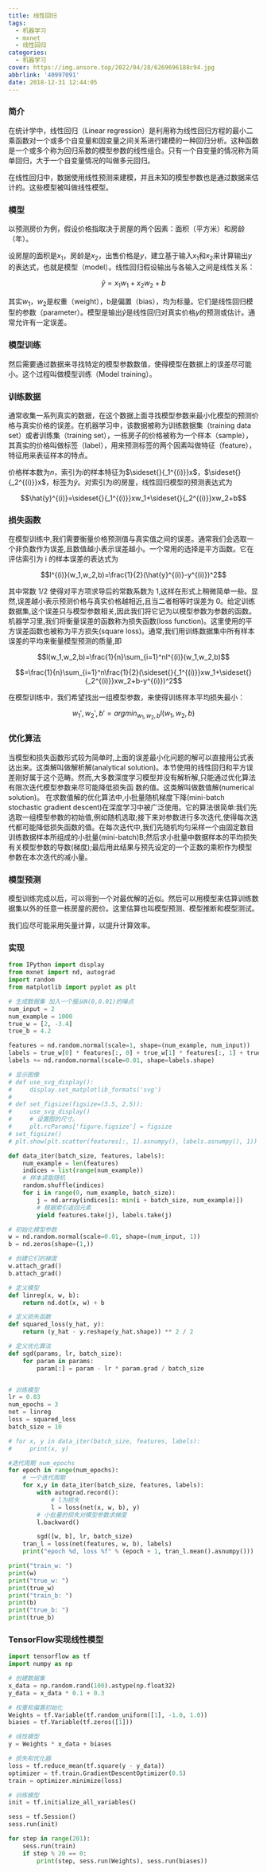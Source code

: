```yaml
---
title: 线性回归
tags:
  - 机器学习
  - mxnet
  - 线性回归
categories:
  - 机器学习
cover: https://img.ansore.top/2022/04/28/6269696188c94.jpg
abbrlink: '40997091'
date: 2018-12-31 12:44:05
---
```


### 简介

在统计学中，线性回归（Linear regression）是利用称为线性回归方程的最小二乘函数对一个或多个自变量和因变量之间关系进行建模的一种回归分析。这种函数是一个或多个称为回归系数的模型参数的线性组合。只有一个自变量的情况称为简单回归，大于一个自变量情况的叫做多元回归。

在线性回归中，数据使用线性预测来建模，并且未知的模型参数也是通过数据来估计的。这些模型被叫做线性模型。

### 模型

以预测房价为例，假设价格指取决于房屋的两个因素：面积（平方米）和房龄（年）。

设房屋的面积是$x_1$，房龄是$x_2$，出售价格是$y$，建立基于输入$x_1$和$x_2$来计算输出$y$的表达式，也就是模型（model）。线性回归假设输出与各输入之间是线性关系：

$$\hat{y}=x_1w_1+x_2w_2+b$$

其实$w_1$，$w_2$是权重（weight），b是偏置（bias），均为标量。它们是线性回归模型的参数（parameter）。模型是输出$\hat{y}$是线性回归对真实价格$y$的预测或估计。通常允许有一定误差。

### 模型训练

然后需要通过数据来寻找特定的模型参数数值，使得模型在数据上的误差尽可能小。这个过程叫做模型训练（Model training）。

### 训练数据

通常收集一系列真实的数据，在这个数据上面寻找模型参数来最小化模型的预测价格与真实价格的误差。在机器学习中，该数据被称为训练数据集（training data set）或者训练集（training set），一栋房子的价格被称为一个样本（sample），其真实的价格叫做标签（label），用来预测标签的两个因素叫做特征（feature），特征用来表征样本的特点。

价格样本数为$n$，索引为$i$的样本特征为$\sideset{}{_1^{(i)}}x$，$\sideset{}{_2^{(i)}}x$，标签为$\hat{y}$。对索引为$i$的房屋，线性回归模型的预测表达式为

$$\hat{y}^{(i)}=\sideset{}{_1^{(i)}}xw_1+\sideset{}{_2^{(i)}}xw_2+b$$

### 损失函数

在模型训练中,我们需要衡量价格预测值与真实值之间的误差。通常我们会选取一个非负数作为误差,且数值越小表示误差越小。一个常用的选择是平方函数。它在评估索引为 i 的样本误差的表达式为

$$l^{(i)}(w_1,w_2,b)=\frac{1}{2}(\hat{y}^{(i)}-y^{(i)})^2$$

其中常数 1/2 使得对平方项求导后的常数系数为 1,这样在形式上稍微简单一些。显然,误差越小表示预测价格与真实价格越相近,且当二者相等时误差为 0。给定训练数据集,这个误差只与模型参数相关,因此我们将它记为以模型参数为参数的函数。机器学习里,我们将衡量误差的函数称为损失函数(loss function)。这里使用的平方误差函数也被称为平方损失(square loss)。通常,我们用训练数据集中所有样本误差的平均来衡量模型预测的质量,即

$$l(w_1,w_2,b)=\frac{1}{n}\sum_{i=1}^nl^{(i)}(w_1,w_2,b)$$

$$=\frac{1}{n}\sum_{i=1}^n\frac{1}{2}(\sideset{}{_1^{(i)}}xw_1+\sideset{}{_2^{(i)}}xw_2+b-y^{(i)})^2$$

在模型训练中，我们希望找出一组模型参数，来使得训练样本平均损失最小：

$$w_1',w_2' ,b' = argmin_{w_1,w_2,b}l(w_1,w_2,b)​$$



### 优化算法

当模型和损失函数形式较为简单时,上面的误差最小化问题的解可以直接用公式表达出来。这类解叫做解析解(analytical solution)。本节使用的线性回归和平方误差刚好属于这个范畴。然而,大多数深度学习模型并没有解析解,只能通过优化算法有限次迭代模型参数来尽可能降低损失函
数的值。这类解叫做数值解(numerical solution)。
在求数值解的优化算法中,小批量随机梯度下降(mini-batch stochastic gradient descent)在深度学习中被广泛使用。它的算法很简单:我们先选取一组模型参数的初始值,例如随机选取;接下来对参数进行多次迭代,使得每次迭代都可能降低损失函数的值。在每次迭代中,我们先随机均匀采样一个由固定数目训练数据样本所组成的小批量(mini-batch)B;然后求小批量中数据样本的平均损失有关模型参数的导数(梯度);最后用此结果与预先设定的一个正数的乘积作为模型参数在本次迭代的减小量。

### 模型预测

模型训练完成以后，可以得到一个对最优解的近似。然后可以用模型来估算训练数据集以外的任意一栋房屋的房价。这里估算也叫模型预测、模型推断和模型测试。

我们应尽可能采用矢量计算，以提升计算效率。

### 实现

```python
from IPython import display
from mxnet import nd, autograd
import random
from matplotlib import pyplot as plt

# 生成数据集 加入一个服从N(0,0.01)的噪点
num_input = 2
num_example = 1000
true_w = [2, -3.4]
true_b = 4.2

features = nd.random.normal(scale=1, shape=(num_example, num_input))
labels = true_w[0] * features[:, 0] + true_w[1] * features[:, 1] + true_b
labels += nd.random.normal(scale=0.01, shape=labels.shape)

# 显示图像
# def use_svg_display():
#     display.set_matplotlib_formats('svg')
#
# def set_figsize(figsize=(3.5, 2.5)):
#     use_svg_display()
#     # 设置图的尺寸。
#     plt.rcParams['figure.figsize'] = figsize
# set_figsize()
# plt.show(plt.scatter(features[:, 1].asnumpy(), labels.asnumpy(), 1))

def data_iter(batch_size, features, labels):
    num_example = len(features)
    indices = list(range(num_example))
    # 样本读取随机
    random.shuffle(indices)
    for i in range(0, num_example, batch_size):
        j = nd.array(indices[i: min(i + batch_size, num_example)])
        # 根据索引返回元素
        yield features.take(j), labels.take(j)

# 初始化模型参数
w = nd.random.normal(scale=0.01, shape=(num_input, 1))
b = nd.zeros(shape=(1,))

# 创建它们的梯度
w.attach_grad()
b.attach_grad()

# 定义模型
def linreg(x, w, b):
    return nd.dot(x, w) + b

# 定义损失函数
def squared_loss(y_hat, y):
    return (y_hat - y.reshape(y_hat.shape)) ** 2 / 2

# 定义优化算法
def sgd(params, lr, batch_size):
    for param in params:
        param[:] = param - lr * param.grad / batch_size


# 训练模型
lr = 0.03
num_epochs = 3
net = linreg
loss = squared_loss
batch_size = 10

# for x, y in data_iter(batch_size, features, labels):
#     print(x, y)

#迭代周期 num_epochs
for epoch in range(num_epochs):
    # 一个迭代周期
    for x,y in data_iter(batch_size, features, labels):
        with autograd.record():
            # l为损失
            l = loss(net(x, w, b), y)
        # 小批量的损失对模型参数求梯度
        l.backward()

        sgd([w, b], lr, batch_size)
    tran_l = loss(net(features, w, b), labels)
    print("epoch %d, loss %f" % (epoch + 1, tran_l.mean().asnumpy()))

print("train_w: ")
print(w)
print("true_w: ")
print(true_w)
print("train_b: ")
print(b)
print("true_b: ")
print(true_b)
```

### TensorFlow实现线性模型

```python
import tensorflow as tf
import numpy as np

# 创建数据集
x_data = np.random.rand(100).astype(np.float32)
y_data = x_data * 0.1 + 0.3

# 权重和偏置初始化
Weights = tf.Variable(tf.random_uniform([1], -1.0, 1.0))
biases = tf.Variable(tf.zeros([1]))

# 线性模型
y = Weights * x_data + biases

# 损失和优化器
loss = tf.reduce_mean(tf.square(y - y_data))
optimizer = tf.train.GradientDescentOptimizer(0.5)
train = optimizer.minimize(loss)

# 训练模型
init = tf.initialize_all_variables()

sess = tf.Session()
sess.run(init)

for step in range(201):
    sess.run(train)
    if step % 20 == 0:
        print(step, sess.run(Weights), sess.run(biases))
```
